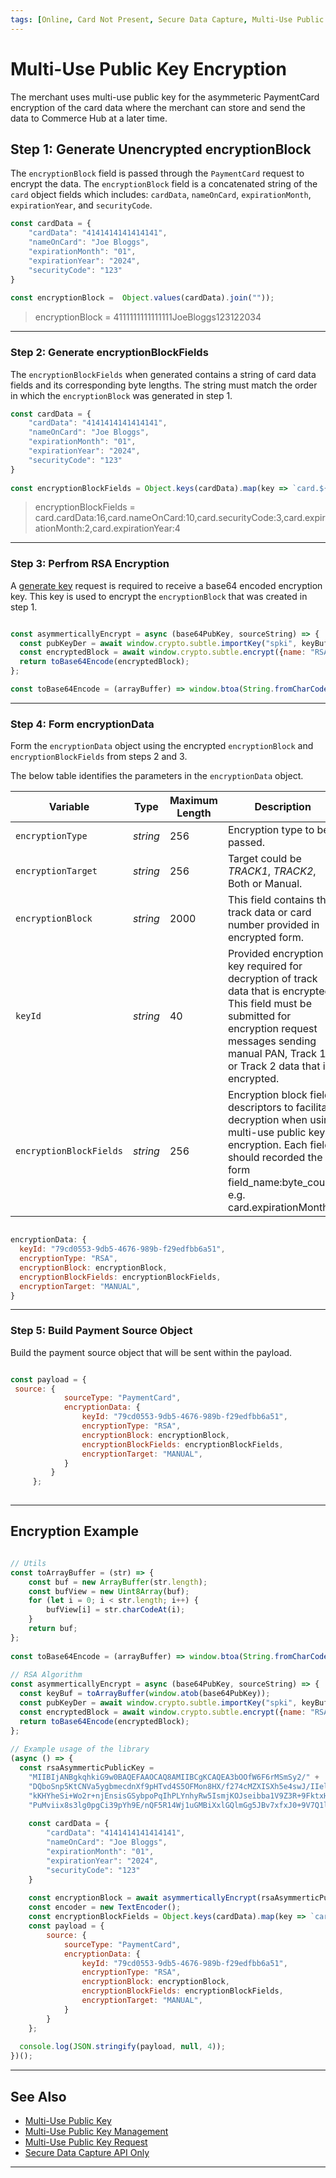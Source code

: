 ```yaml
---
tags: [Online, Card Not Present, Secure Data Capture, Multi-Use Public Key]
---
```


# Multi-Use Public Key Encryption

The merchant uses multi-use public key for the asymmeteric PaymentCard encryption of the card data where the merchant can store and send the data to Commerce Hub at a later time.   

## Step 1: Generate Unencrypted encryptionBlock


The `encryptionBlock` field is passed through the `PaymentCard` request to encrypt the data. The `encryptionBlock` field is a concatenated string of the `card` object fields which includes: `cardData`, `nameOnCard`, `expirationMonth`, `expirationYear`, and `securityCode`.

```javascript
const cardData = {
    "cardData": "4141414141414141",
    "nameOnCard": "Joe Bloggs",
    "expirationMonth": "01",
    "expirationYear": "2024",
    "securityCode": "123"
}
  
const encryptionBlock =  Object.values(cardData).join(""));

```

<!-- theme: example -->
> encryptionBlock = 4111111111111111JoeBloggs123122034

--- 

### Step 2:  Generate encryptionBlockFields

The `encryptionBlockFields` when generated contains a string of card data fields and its corresponding byte lengths. The string must match the order in which the `encryptionBlock` was generated in step 1. 


```javascript
const cardData = {
    "cardData": "4141414141414141",
    "nameOnCard": "Joe Bloggs",
    "expirationMonth": "01",
    "expirationYear": "2024",
    "securityCode": "123"
}
  
const encryptionBlockFields = Object.keys(cardData).map(key => `card.${key}:${encoder.encode(cardData[key]).length}`).join(',');

```

<!-- theme: example -->
> encryptionBlockFields = card.cardData:16,card.nameOnCard:10,card.securityCode:3,card.expirationMonth:2,card.expirationYear:4

---

### Step 3: Perfrom RSA Encryption

A [generate key](?path=docs/Online-Mobile-Digital/Secure-Data-Capture/Multi-Use-Public-Key/Multi-Use-Public-Key-Management.md#generate-key) request is required  to receive a base64 encoded encryption key. This key is used to encrypt the `encryptionBlock` that was created in step 1.


```javascript

const asymmerticallyEncrypt = async (base64PubKey, sourceString) => {  const keyBuf = toArrayBuffer(window.atob(base64PubKey));
  const pubKeyDer = await window.crypto.subtle.importKey("spki", keyBuf, { name: "RSA-OAEP", hash: "SHA-256", }, true, ["encrypt"]);
  const encryptedBlock = await window.crypto.subtle.encrypt({name: "RSA-OAEP",}, pubKeyDer, new TextEncoder().encode(sourceString));
  return toBase64Encode(encryptedBlock);
};

const toBase64Encode = (arrayBuffer) => window.btoa(String.fromCharCode(...new Uint8Array(arrayBuffer)));

```

--- 


### Step 4: Form encryptionData

Form the `encryptionData` object using the encrypted `encryptionBlock` and `encryptionBlockFields` from steps 2 and 3.

The below table identifies the parameters in the `encryptionData` object.

| Variable | Type | Maximum Length | Description |
| -------- | ---- | ------- | -----------|
| `encryptionType` | *string* | 256 | Encryption type to be passed. |
| `encryptionTarget` | *string* | 256 | Target could be *TRACK1*, *TRACK2*, Both or Manual. |
| `encryptionBlock` | *string* | 2000 | This field contains the track data or card number provided in encrypted form. |
| `keyId` | *string* | 40 | Provided encryption key required for decryption of track data that is encrypted. This field must be submitted for encryption request messages sending manual PAN, Track 1, or Track 2 data that is encrypted. |
| `encryptionBlockFields` | *string* | 256 | Encryption block field descriptors to facilitate decryption when using multi-use public key encryption. Each field should recorded the form field_name:byte_count e.g. card.expirationMonth:2 |


```javascript

encryptionData: {
  keyId: "79cd0553-9db5-4676-989b-f29edfbb6a51",
  encryptionType: "RSA",
  encryptionBlock: encryptionBlock,
  encryptionBlockFields: encryptionBlockFields,
  encryptionTarget: "MANUAL",
}

```

--- 

### Step 5: Build Payment Source Object

Build the payment source object that will be sent within the payload.

```javascript

const payload = {       
 source: {
            sourceType: "PaymentCard",
            encryptionData: {
                keyId: "79cd0553-9db5-4676-989b-f29edfbb6a51",
                encryptionType: "RSA",
                encryptionBlock: encryptionBlock,
                encryptionBlockFields: encryptionBlockFields,
                encryptionTarget: "MANUAL",
            }
         }
     };
     
```

---

## Encryption Example

```javascript

// Utils
const toArrayBuffer = (str) => {
    const buf = new ArrayBuffer(str.length);
    const bufView = new Uint8Array(buf);
    for (let i = 0; i < str.length; i++) {
        bufView[i] = str.charCodeAt(i);
    }
    return buf;
};
  
const toBase64Encode = (arrayBuffer) => window.btoa(String.fromCharCode(...new Uint8Array(arrayBuffer)));
  
// RSA Algorithm
const asymmerticallyEncrypt = async (base64PubKey, sourceString) => {
  const keyBuf = toArrayBuffer(window.atob(base64PubKey));
  const pubKeyDer = await window.crypto.subtle.importKey("spki", keyBuf, { name: "RSA-OAEP", hash: "SHA-256", }, true, ["encrypt"]);
  const encryptedBlock = await window.crypto.subtle.encrypt({name: "RSA-OAEP",}, pubKeyDer, new TextEncoder().encode(sourceString));
  return toBase64Encode(encryptedBlock);
};
  
// Example usage of the library
(async () => {  
  const rsaAsymmerticPublicKey =
    "MIIBIjANBgkqhkiG9w0BAQEFAAOCAQ8AMIIBCgKCAQEA3bOOfW6F6rMSmSy2/" +
    "DQboSnp5KtCNVa5ygbmecdnXf9pHTvd4S5OFMon8HX/f274cMZXISXh5e4swJ/IIelCszxMjOmH1UzbihgoMPen+9sh+Nc9qNJ0MJ+ZSTGiY4EvtUdiamYa" +
    "kKHYheSi+Wo2r+njEnsisGSybpoPqIhPLYnhyRw5IsmjKOJseibba1V9Z3R+9FktxHamYjCaOYTq58zPg4z2Txt9iuu9sOL1EXsRuNFvw6YadPHrBaDYIK/" +
    "PuMviix8s3lg0pgCi39pYh9E/nQF5R14Wj1uGMBiXxlGQlmGg5JBv7xfxJ0+9V7Q1lIaSbeX7+jwIqyIpTuyPdQIDAQAB";
  
    const cardData = {
        "cardData": "4141414141414141",
        "nameOnCard": "Joe Bloggs",
        "expirationMonth": "01",
        "expirationYear": "2024",
        "securityCode": "123"
    }
      
    const encryptionBlock = await asymmerticallyEncrypt(rsaAsymmerticPublicKey, Object.values(cardData).join(""));
    const encoder = new TextEncoder();
    const encryptionBlockFields = Object.keys(cardData).map(key => `card.${key}:${encoder.encode(cardData[key]).length}`).join(',');
    const payload = {
        source: {
            sourceType: "PaymentCard",
            encryptionData: {
                keyId: "79cd0553-9db5-4676-989b-f29edfbb6a51",
                encryptionType: "RSA",
                encryptionBlock: encryptionBlock,
                encryptionBlockFields: encryptionBlockFields,
                encryptionTarget: "MANUAL",
            }
        }
    };
  
  console.log(JSON.stringify(payload, null, 4));
})();

```

---

## See Also

- [Multi-Use Public Key](?path=docs/Online-Mobile-Digital/Secure-Data-Capture/Multi-Use-Public-Key/Multi-Use-Public-Key.md)
- [Multi-Use Public Key Management](?path=docs/Online-Mobile-Digital/Secure-Data-Capture/Multi-Use-Public-Key/Multi-Use-Public-Key-Management.md)
- [Multi-Use Public Key Request](?path=docs/Online-Mobile-Digital/Secure-Data-Capture/Multi-Use-Public-Key/Multi-Use-Public-Key-Request.md)
- [Secure Data Capture API Only](?path=docs/Online-Mobile-Digital/Secure-Data-Capture/API/API-Only.md)

---
